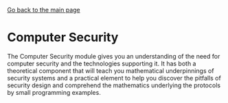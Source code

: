 [Go back to the main page](https://world-class.github.io/REPL/)

# Computer Security
The Computer Security module gives you
an understanding of the need for computer
security and the technologies supporting it.
It has both a theoretical component that will
teach you mathematical underpinnings of
security systems and a practical element to help
you discover the pitfalls of security design and
comprehend the mathematics underlying the
protocols by small programming examples.
